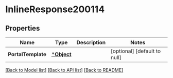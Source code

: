 # InlineResponse200114

## Properties
Name | Type | Description | Notes
------------ | ------------- | ------------- | -------------
**PortalTemplate** | [***Object**](.md) |  | [optional] [default to null]

[[Back to Model list]](../README.md#documentation-for-models) [[Back to API list]](../README.md#documentation-for-api-endpoints) [[Back to README]](../README.md)

